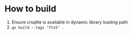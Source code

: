 # How to build

1. Ensure crsqlite is available in dynamic library loading path
2. `go build --tags "fts5" .`
